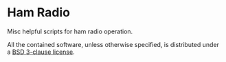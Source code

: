 # Ham Radio

Misc helpful scripts for ham radio operation.

All the contained software, unless otherwise specified, is distributed
under a [BSD 3-clause license](https://opensource.org/licenses/BSD-3-Clause).
